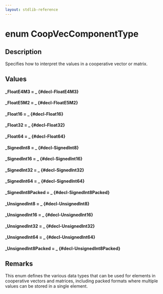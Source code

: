 ```yaml
---
layout: stdlib-reference
---
```


# enum CoopVecComponentType

## Description

Specifies how to interpret the values in a cooperative vector or matrix.

## Values 

#### _FloatE4M3 = _ {#decl-FloatE4M3}
#### _FloatE5M2 = _ {#decl-FloatE5M2}
#### _Float16 = _ {#decl-Float16}
#### _Float32 = _ {#decl-Float32}
#### _Float64 = _ {#decl-Float64}
#### _SignedInt8 = _ {#decl-SignedInt8}
#### _SignedInt16 = _ {#decl-SignedInt16}
#### _SignedInt32 = _ {#decl-SignedInt32}
#### _SignedInt64 = _ {#decl-SignedInt64}
#### _SignedInt8Packed = _ {#decl-SignedInt8Packed}
#### _UnsignedInt8 = _ {#decl-UnsignedInt8}
#### _UnsignedInt16 = _ {#decl-UnsignedInt16}
#### _UnsignedInt32 = _ {#decl-UnsignedInt32}
#### _UnsignedInt64 = _ {#decl-UnsignedInt64}
#### _UnsignedInt8Packed = _ {#decl-UnsignedInt8Packed}
## Remarks

This enum defines the various data types that can be used for elements in cooperative vectors and matrices,
including packed formats where multiple values can be stored in a single element.


